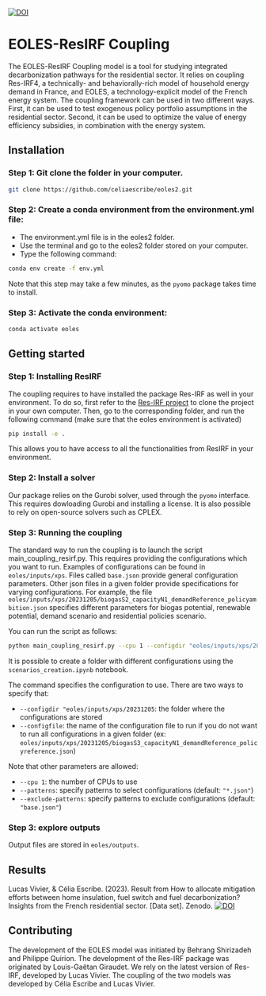 [![DOI](https://zenodo.org/badge/544807204.svg)](https://zenodo.org/doi/10.5281/zenodo.10409265)

# EOLES-ResIRF Coupling

The EOLES-ResIRF Coupling model is a tool for studying integrated decarbonization pathways for the residential sector. It relies on coupling Res-IRF4, a technically- and behaviorally-rich model of household energy demand in France, and EOLES, a technology-explicit model of the French energy system. The coupling framework can be used in two different ways. First, it can be used to test exogenous policy portfolio assumptions in the residential sector. Second, it can be used to optimize the value of energy efficiency subsidies, in combination with the energy system. 

## Installation

### Step 1: Git clone the folder in your computer.

```bash
git clone https://github.com/celiaescribe/eoles2.git
```

### Step 2: Create a conda environment from the environment.yml file:
- The environment.yml file is in the eoles2 folder.
- Use the terminal and go to the eoles2 folder stored on your computer.
- Type the following command:
```bash
conda env create -f env.yml
```

Note that this step may take a few minutes, as the `pyomo` package takes time to install.

### Step 3: Activate the conda environment:

```bash
conda activate eoles
```
## Getting started

### Step 1: Installing ResIRF
The coupling requires to have installed the package Res-IRF as well in your environment. To do so, first refer to the [Res-IRF project](https://github.com/CIRED/Res-IRF) to clone the project in your own computer. Then, go to the corresponding folder, and run the following command (make sure that the eoles environment is activated)
```bash
pip install -e .
```

This allows you to have access to all the functionalities from ResIRF in your environment.

### Step 2: Install a solver
Our package relies on the Gurobi solver, used through the `pyomo` interface. This requires dowloading Gurobi and installing a license. It is also possible to rely on open-source solvers such as CPLEX. 

### Step 3: Running the coupling
The standard way to run the coupling is to launch the script main_coupling_resirf.py. This requires providing the configurations which you want to run. Examples of configurations can be found in `eoles/inputs/xps`. Files called `base.json` provide general configuration parameters. Other json files in a given folder provide specifications for varying configurations. For example, the file `eoles/inputs/xps/20231205/biogasS2_capacityN1_demandReference_policyambition.json` specifies different parameters for biogas potential, renewable potential, demand scenario and residential policies scenario.

You can run the script as follows:

```bash
python main_coupling_resirf.py --cpu 1 --configdir "eoles/inputs/xps/20231205
```

It is possible to create a folder with different configurations using the `scenarios_creation.ipynb` notebook.

The command specifies the configuration to use. There are two ways to specify that:
- `--configdir "eoles/inputs/xps/20231205`: the folder where the configurations are stored
- `--configfile`: the name of the configuration file to run if you do not want to run all configurations in a given folder (ex: `eoles/inputs/xps/20231205/biogasS3_capacityN1_demandReference_policyreference.json`)

Note that other parameters are allowed:
- `--cpu 1`: the number of CPUs to use
- `--patterns`: specify patterns to select configurations (default: `"*.json"`)
- `--exclude-patterns`: specify patterns to exclude configurations (default: `"base.json"`)

### Step 3: explore outputs
Output files are stored in `eoles/outputs`. 

## Results
Lucas Vivier, & Célia Escribe. (2023). Result from How to allocate mitigation efforts between home insulation, fuel switch and fuel decarbonization? Insights from the French residential sector. [Data set]. Zenodo. [![DOI](https://zenodo.org/badge/DOI/10.5281/zenodo.10409404.svg)](https://doi.org/10.5281/zenodo.10409404)

## Contributing

The development of the EOLES model was initiated by Behrang Shirizadeh and Philippe Quirion. The development of the Res-IRF package was originated by Louis-Gaëtan Giraudet. We rely on the latest version of Res-IRF, developed by Lucas Vivier. The coupling of the two models was developed by Célia Escribe and Lucas Vivier.